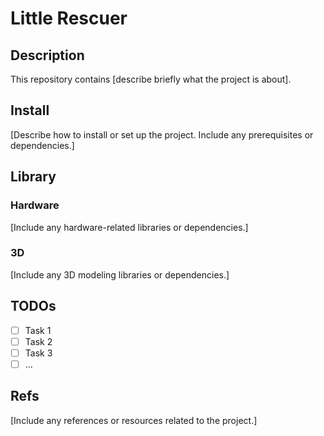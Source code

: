 # Little Rescuer

## Description

This repository contains [describe briefly what the project is about].

## Install

[Describe how to install or set up the project. Include any prerequisites or dependencies.]

## Library

### Hardware

[Include any hardware-related libraries or dependencies.]

### 3D

[Include any 3D modeling libraries or dependencies.]

## TODOs

- [ ] Task 1
- [ ] Task 2
- [ ] Task 3
- [ ] ...

## Refs

[Include any references or resources related to the project.]
